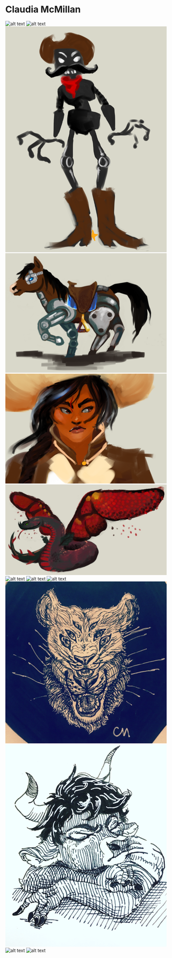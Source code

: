 # Claudia McMillan

![alt text][ColorPencil1]
![alt text][ConceptArt1]
![alt text][ConceptArt2]
![alt text][ConceptArt3]
![alt text][ConceptArt4]
![alt text][ConceptArt5]
![alt text][LifeDrawing1]
![alt text][LifeDrawing2]
![alt text][Watercolor1]
![alt text][Ink1]
![alt text][Ink2]
![alt text][DigitalPainting1]
![alt text][DigitalPainting2]

[ColorPencil1]: images/McMillan_ColorPencil1.JPG
[ConceptArt1]: images/McMillan_ConceptArt1.png
[ConceptArt2]: images/McMillan_ConceptArt2.png
[ConceptArt3]: images/McMillan_ConceptArt3.png
[ConceptArt4]: images/McMillan_ConceptArt4.PNG
[ConceptArt5]: images/McMillan_ConceptArt5.jpg
[LifeDrawing1]: images/McMillan_LifeDrawing1.png
[LifeDrawing2]: images/McMillan_LifeDrawing2.png
[Watercolor1]: images/McMillan_Watercolor1.png
[Ink1]: images/McMillan_Ink1.JPG
[Ink2]: images/McMillan_Ink2.JPG
[DigitalPainting1]: images/McMillan_DigitalPainting1.png
[DigitalPainting2]: images/McMillan_DigitalPainting2.png


